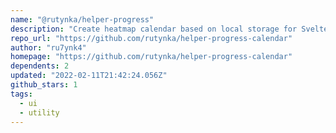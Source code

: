 ```yaml
---
name: "@rutynka/helper-progress"
description: "Create heatmap calendar based on local storage for Svelte apps."
repo_url: "https://github.com/rutynka/helper-progress-calendar"
author: "ru7ynk4"
homepage: "https://github.com/rutynka/helper-progress-calendar"
dependents: 2
updated: "2022-02-11T21:42:24.056Z"
github_stars: 1
tags: 
  - ui
  - utility
---
```

